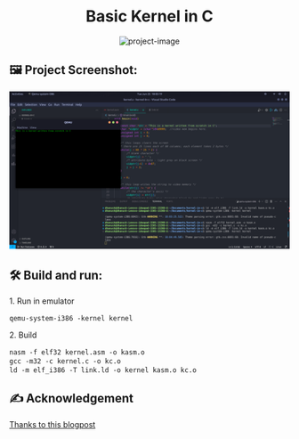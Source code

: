 <h1 align="center" id="title">Basic Kernel in C</h1>

<p align="center"><img src="https://socialify.git.ci/Dhanush-K-Gowda/Basic-Kernel/image?description=1&amp;font=Source%20Code%20Pro&amp;language=1&amp;name=1&amp;owner=1&amp;pattern=Charlie%20Brown&amp;theme=Auto" alt="project-image"></p>


<h2>🖼️ Project Screenshot:</h2>

<img src="https://github.com/Dhanush-K-Gowda/Basic-Kernel/blob/main/demo.png" alt="project-screenshot">

<h2>🛠️ Build and run:</h2>

<p>1. Run in emulator</p>

```
qemu-system-i386 -kernel kernel
```

<p>2. Build</p>

```
nasm -f elf32 kernel.asm -o kasm.o
gcc -m32 -c kernel.c -o kc.o
ld -m elf_i386 -T link.ld -o kernel kasm.o kc.o
```

<h2>✍️ Acknowledgement</h2>

[Thanks to this blogpost](https://arjunsreedharan.org/post/82710718100/kernels-101-lets-write-a-kernel)

